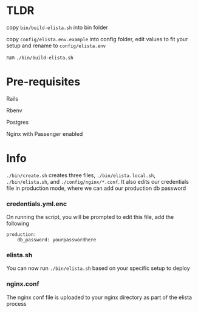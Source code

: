 # TLDR

copy `bin/build-elista.sh` into bin folder

copy `config/elista.env.example` into config folder, edit values to fit your setup and rename to `config/elista.env`

run `./bin/build-elista.sh`

# Pre-requisites

Rails

Rbenv

Postgres

Nginx with Passenger enabled

# Info

`./bin/create.sh` creates three files, `./bin/elista.local.sh`, `./bin/elista.sh`, and `./config/nginx/*.conf`. It also edits our credentials file in production mode, where we can add our production db password

### credentials.yml.enc

On running the script, you will be prompted to edit this file, add the following

```
production:
    db_password: yourpasswordhere
```

### elista.sh

You can now run `./bin/elista.sh` based on your specific setup to deploy

### nginx.conf

The nginx conf file is uploaded to your nginx directory as part of the elista process



